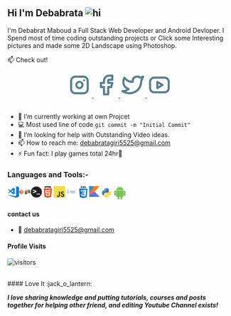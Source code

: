 ## Hi I'm Debabrata <img src="https://user-images.githubusercontent.com/1303154/88677602-1635ba80-d120-11ea-84d8-d263ba5fc3c0.gif" width="28px" alt="hi">

I'm Debabrat Maboud a Full Stack Web Developer and Android Devloper. I Spend most of time coding outstanding projects or Click some Interesting pictures and made some 2D Landscape using Photoshop.

:mailbox: Check out!
<center>
<div class="social_menu">
    <a href="https://www.instagram.com/_debabrata._giri._/">
<svg xmlns="http://www.w3.org/2000/svg" class="icon icon-tabler icon-tabler-brand-instagram" width="56" height="56" viewBox="0 0 24 24" stroke-width="2" stroke="#597e8d" fill="none" stroke-linecap="round" stroke-linejoin="round">
  <path stroke="none" d="M0 0h24v24H0z" fill="none"/>
  <rect x="4" y="4" width="16" height="16" rx="4" />
  <circle cx="12" cy="12" r="3" />
  <line x1="16.5" y1="7.5" x2="16.5" y2="7.501" />
</svg>
</a>

<a href="https://www.facebook.com/ddebabrata.giri/">
<svg xmlns="http://www.w3.org/2000/svg" class="icon icon-tabler icon-tabler-brand-facebook" width="56" height="56" viewBox="0 0 24 24" stroke-width="2" stroke="#597e8d" fill="none" stroke-linecap="round" stroke-linejoin="round">
  <path stroke="none" d="M0 0h24v24H0z" fill="none"/>
  <path d="M7 10v4h3v7h4v-7h3l1 -4h-4v-2a1 1 0 0 1 1 -1h3v-4h-3a5 5 0 0 0 -5 5v2h-3" />
</svg>
</a>

<a href="https://twitter.com/Debabra32844488">
<svg xmlns="http://www.w3.org/2000/svg" class="icon icon-tabler icon-tabler-brand-twitter" width="56" height="56" viewBox="0 0 24 24" stroke-width="2" stroke="#597e8d" fill="none" stroke-linecap="round" stroke-linejoin="round">
  <path stroke="none" d="M0 0h24v24H0z" fill="none"/>
  <path d="M22 4.01c-1 .49 -1.98 .689 -3 .99c-1.121 -1.265 -2.783 -1.335 -4.38 -.737s-2.643 2.06 -2.62 3.737v1c-3.245 .083 -6.135 -1.395 -8 -4c0 0 -4.182 7.433 4 11c-1.872 1.247 -3.739 2.088 -6 2c3.308 1.803 6.913 2.423 10.034 1.517c3.58 -1.04 6.522 -3.723 7.651 -7.742a13.84 13.84 0 0 0 .497 -3.753c-.002 -.249 1.51 -2.772 1.818 -4.013z" />
</svg>
</a>



<a href="https://www.youtube.com/channel/UC2GkHXVsCCDEmkKlWJyml0w">
<svg xmlns="http://www.w3.org/2000/svg" class="icon icon-tabler icon-tabler-brand-youtube" width="56" height="56" viewBox="0 0 24 24" stroke-width="2" stroke="#597e8d" fill="none" stroke-linecap="round" stroke-linejoin="round">
  <path stroke="none" d="M0 0h24v24H0z" fill="none"/>
  <rect x="3" y="5" width="18" height="14" rx="4" />
  <path d="M10 9l5 3l-5 3z" />
</svg>
</a>
</center>
</div>

<br>

<!-- TODO: Add last video link -->

- 🔭 I’m currently working at own Projcet
- :computer: Most used line of code `git commit -m "Initial Commit"`
- 🤔 I’m looking for help with Outstanding Video ideas.
- 📫 How to reach me: debabratagiri5525@gmail.com
- ⚡ Fun fact: I play games total 24hr🤣



### Languages and Tools:-


<img align="left" alt="Visual Studio Code" width="26px" src="https://raw.githubusercontent.com/github/explore/80688e429a7d4ef2fca1e82350fe8e3517d3494d/topics/visual-studio-code/visual-studio-code.png" />

<img align="left" alt="Git" width="26px" src="https://raw.githubusercontent.com/github/explore/80688e429a7d4ef2fca1e82350fe8e3517d3494d/topics/git/git.png" />

<img align="left" alt="terminal" width="26px" src="https://raw.githubusercontent.com/github/explore/80688e429a7d4ef2fca1e82350fe8e3517d3494d/topics/terminal/terminal.png" />


<img align="left" alt="HTML5" width="26px" src="https://raw.githubusercontent.com/github/explore/80688e429a7d4ef2fca1e82350fe8e3517d3494d/topics/html/html.png" />

<img align="left" alt="JavaScript" width="26px" src="https://raw.githubusercontent.com/github/explore/80688e429a7d4ef2fca1e82350fe8e3517d3494d/topics/javascript/javascript.png" />


<img align="left" alt="java" width="27px" src="https://raw.githubusercontent.com/github/explore/80688e429a7d4ef2fca1e82350fe8e3517d3494d/topics/java/java.png">

<img align="left" alt="css" width="27px" src="https://raw.githubusercontent.com/github/explore/80688e429a7d4ef2fca1e82350fe8e3517d3494d/topics/css/css.png">

<img align="left" alt="kotlin" width="24px" src="https://raw.githubusercontent.com/github/explore/80688e429a7d4ef2fca1e82350fe8e3517d3494d/topics/kotlin/kotlin.png">

<img align="left" alt="python" width="30px" src="https://raw.githubusercontent.com/github/explore/80688e429a7d4ef2fca1e82350fe8e3517d3494d/topics/python/python.png">


<img align="left"  alt="python" width="30px" src="https://raw.githubusercontent.com/github/explore/80688e429a7d4ef2fca1e82350fe8e3517d3494d/topics/android/android.png">


<br />
<br />

#### contact us
- :email: debabratagiri5525@gmail.com


#### Profile Visits 

 ![visitors](https://visitor-badge.laobi.icu/badge?page_id=Debabrata-Giri-2001.Debabrata-Giri-2001)



<br >
#### Love It  :jack_o_lantern:

***I love sharing knowledge and putting tutorials, courses and posts together for helping other friend, and editing Youtube Channel exists!***


